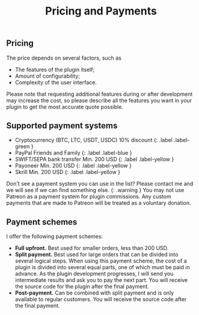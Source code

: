 ﻿---
title: Pricing and Payments
layout: home
nav_order: 2
---
## Pricing
The price depends on several factors, such as
- The features of the plugin itself;
- Amount of configurability;
- Complexity of the user interface.

Please note that requesting additional features during or after development may increase the cost, so please describe all the features you want in your plugin to get the most accurate quote possible. 

## Supported payment systems
- Cryptocurrency (BTC, LTC, USDT, USDC)
10% discount
{: .label .label-green }
- PayPal
Friends and Family
{: .label .label-blue }
- SWIFT/SEPA bank transfer
Min. 200 USD
{: .label .label-yellow }
- Payoneer
Min. 200 USD
{: .label .label-yellow }
- Skrill
Min. 200 USD
{: .label .label-yellow }

Don't see a payment system you can use in the list? Please contact me and we will see if we can find something else.
{: .warning }
You may not use Patreon as a payment system for plugin commissions. Any custom payments that are made to Patreon will be treated as a voluntary donation.

## Payment schemes
I offer the following payment schemes:
- **Full upfront.** Best used for smaller orders, less than 200 USD. 
- **Split payment.** Best used for large orders that can be divided into several logical steps. When using this payment scheme, the cost of a plugin is divided into several equal parts, one of which must be paid in advance. As the plugin development progresses, I will send you intermediate results and ask you to pay the next part. You will receive the source code for the plugin after the final payment.
- **Post-payment.** Can be combined with split payment and is only available to regular customers. You will receive the source code after the final payment.